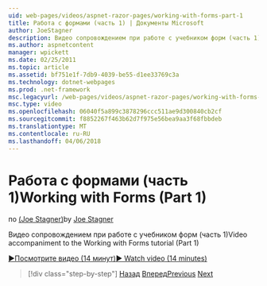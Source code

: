 ```yaml
---
uid: web-pages/videos/aspnet-razor-pages/working-with-forms-part-1
title: Работа с формами (часть 1) | Документы Microsoft
author: JoeStagner
description: Видео сопровождением при работе с учебником форм (часть 1)
ms.author: aspnetcontent
manager: wpickett
ms.date: 02/25/2011
ms.topic: article
ms.assetid: bf751e1f-7db9-4039-be55-d1ee33769c3a
ms.technology: dotnet-webpages
ms.prod: .net-framework
msc.legacyurl: /web-pages/videos/aspnet-razor-pages/working-with-forms-part-1
msc.type: video
ms.openlocfilehash: 06040f5a899c3878296ccc511ae9d300840cb2cf
ms.sourcegitcommit: f8852267f463b62d7f975e56bea9aa3f68fbbdeb
ms.translationtype: MT
ms.contentlocale: ru-RU
ms.lasthandoff: 04/06/2018
---
```

<a name="working-with-forms-part-1"></a><span data-ttu-id="e62e3-103">Работа с формами (часть 1)</span><span class="sxs-lookup"><span data-stu-id="e62e3-103">Working with Forms (Part 1)</span></span>
====================
<span data-ttu-id="e62e3-104">по [(Joe Stagner)](https://github.com/JoeStagner)</span><span class="sxs-lookup"><span data-stu-id="e62e3-104">by [Joe Stagner](https://github.com/JoeStagner)</span></span>

<span data-ttu-id="e62e3-105">Видео сопровождением при работе с учебником форм (часть 1)</span><span class="sxs-lookup"><span data-stu-id="e62e3-105">Video accompaniment to the Working with Forms tutorial (Part 1)</span></span>

[<span data-ttu-id="e62e3-106">&#9654;Посмотрите видео (14 минут)</span><span class="sxs-lookup"><span data-stu-id="e62e3-106">&#9654; Watch video (14 minutes)</span></span>](https://channel9.msdn.com/Blogs/ASP-NET-Site-Videos/working-with-forms-part-1)

> [!div class="step-by-step"]
> <span data-ttu-id="e62e3-107">[Назад](creating-a-consistent-look-part-2.md)
> [Вперед](working-with-forms-part-2.md)</span><span class="sxs-lookup"><span data-stu-id="e62e3-107">[Previous](creating-a-consistent-look-part-2.md)
[Next](working-with-forms-part-2.md)</span></span>
